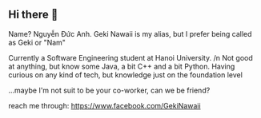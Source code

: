 ## Hi there 👋
Name? Nguyễn Đức Anh. Geki Nawaii is my alias, but I prefer being called as Geki or "Nam"

Currently a Software Engineering student at Hanoi University. /n
Not good at anything, but know some Java, a bit C++ and a bit Python.
Having curious on any kind of tech, but knowledge just on the foundation level

...maybe I'm not suit to be your co-worker, can we be friend?

reach me through: https://www.facebook.com/GekiNawaii

<!--
**GekiNawaii/GekiNawaii** is a ✨ _special_ ✨ repository because its `README.md` (this file) appears on your GitHub profile.

Here are some ideas to get you started:

- 🔭 I’m currently working on ...
- 🌱 I’m currently learning ...
- 👯 I’m looking to collaborate on ...
- 🤔 I’m looking for help with ...
- 💬 Ask me about ...
- 📫 How to reach me: ...
- 😄 Pronouns: ...
- ⚡ Fun fact: ...
-->
